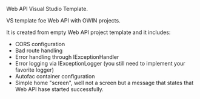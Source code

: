 Web API Visual Studio Template.

VS template foe Web API with OWIN projects. 

It is created from empty Web API project template and it includes:
 - CORS configuration
 - Bad route handling
 - Error handling through IExceptionHandler
 - Error logging via IExceptionLogger (you still need to implement your favorite logger)
 - Autofac container configuration
 - Simple home "screen", well not a screen but a message that states that Web API hase started successfully.
